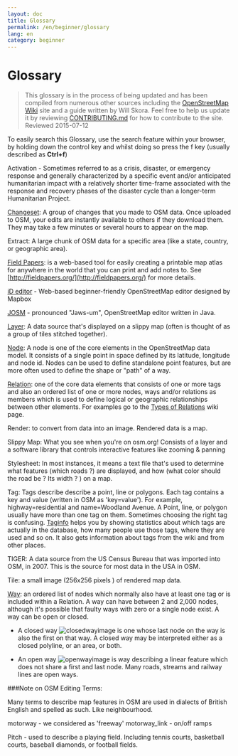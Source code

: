 ```yaml
---
layout: doc
title: Glossary 
permalink: /en/beginner/glossary
lang: en
category: beginner
---
```


Glossary 
============

>This glossary is in the process of being updated and has been compiled from numerous other sources including the [OpenStreetMap Wiki](http://wiki.openstreetmap.org/wiki/Main_Page) site and a guide written by Will Skora. Feel free to help us update it by reviewing [CONTRIBUTING.md](https://github.com/hotosm/learnosm/blob/gh-pages/CONTRIBUTING.md) for how to contribute to the site. 
> Reviewed 2015-07-12  

To easily search this Glossary, use the search feature within your browser, by holding down the control key and whilst doing so press the f key (usually described as **Ctrl+f**)  

Activation - Sometimes referred to as a crisis, disaster, or emergency response and generally characterized by a specific event and/or anticipated humanitarian impact with a relatively shorter time-frame associated with the response and recovery phases of the disaster cycle than a longer-term Humanitarian Project.

[Changeset](http://wiki.openstreetmap.org/wiki/Changeset): A group of changes that you made to OSM data. Once uploaded to OSM, your edits are instantly available to others if they download them. They may take a few minutes or several hours to appear on the map.

Extract: A large chunk of OSM data for a specific area (like a state, country, or geographic area).

[Field Papers](/en/mobile-mapping/field-papers/): is a web-based tool for easily creating a printable map atlas for anywhere in the world that you can print and add notes to. See [http://fieldpapers.org/](http://fieldpapers.org/) for more details. 

[iD editor](http://ideditor.com/) - Web-based beginner-friendly OpenStreetMap editor designed by Mapbox 

[JOSM](https://josm.openstreetmap.de/) - pronounced "Jaws-um", OpenStreetMap editor written in Java. 

[Layer](http://wiki.openstreetmap.org/wiki/Layer): A data source that's displayed on a slippy map (often is thought of as a group of tiles stitched together).

[Node](http://wiki.openstreetmap.org/wiki/Node): A node is one of the core elements in the OpenStreetMap data model. It consists of a single point in space defined by its latitude, longitude and node id. Nodes can be used to define standalone point features, but are more often used to define the shape or "path" of a way.

[Relation](http://wiki.openstreetmap.org/wiki/Relation): one of the core data elements that consists of one or more tags and also an ordered list of one or more nodes, ways and/or relations as members which is used to define logical or geographic relationships between other elements. For examples go to the [Types of Relations](http://wiki.openstreetmap.org/wiki/Types_of_relation) wiki page. 

Render: to convert from data into an image. Rendered data is a map.

Slippy Map: What you see when you're on osm.org! Consists of a layer and a software library that controls interactive features like zooming & panning

Stylesheet: In most instances, it means a text file that's used to determine what features (which roads ?) are displayed, and how (what color should the road be ? Its width ? ) on a map.

Tag: Tags describe describe a point, line or polygons. Each tag contains a key and value (written in OSM as 'key=value'). For example, highway=residential and name=Woodland Avenue. A Point, line, or polygon usually have more than one tag on them. Sometimes choosing the right tag is confusing. [Taginfo](https://taginfo.openstreetmap.org/) helps you by showing statistics about which tags are actually in the database, how many people use those tags, where they are used and so on. It also gets information about tags from the wiki and from other places.

TIGER: A data source from the US Census Bureau that was imported into OSM, in 2007. This is the source for most data in the USA in OSM.

Tile: a small image (256x256 pixels ) of rendered map data.

[Way](http://wiki.openstreetmap.org/wiki/Way): an ordered list of nodes which normally also have at least one tag or is included within a Relation. A way can have between 2 and 2,000 nodes, although it's possible that faulty ways with zero or a single node exist. A way can be open or closed.

* A closed way ![closedwayimage](http://wiki.openstreetmap.org/w/images/thumb/e/ed/Mf_closed_way.svg/20px-Mf_closed_way.svg.png) is one whose last node on the way is also the first on that way. A closed way may be interpreted either as a closed polyline, or an area, or both. 

* An open way ![openwayimage](http://wiki.openstreetmap.org/w/images/thumb/2/2a/Mf_way.svg/20px-Mf_way.svg.png) is way describing a linear feature which does not share a first and last node. Many roads, streams and railway lines are open ways.
 
###Note on OSM Editing Terms:

Many terms to describe map features in OSM are used in dialects of British English and spelled as such. Like neighbourhood.

motorway - we considered as 'freeway' motorway_link - on/off ramps

Pitch - used to describe a playing field. Including tennis courts, basketball courts, baseball diamonds, or football fields.
